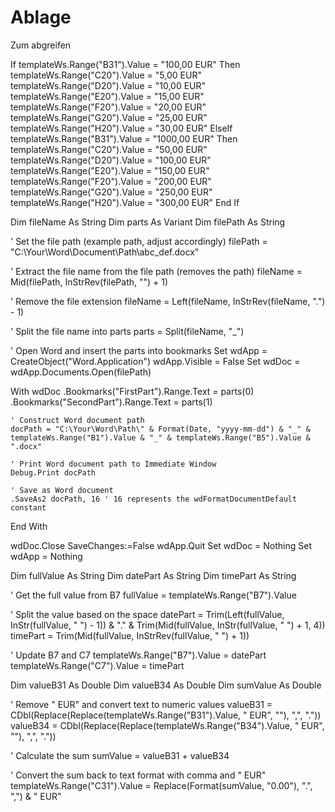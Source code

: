 # Ablage
Zum abgreifen


If templateWs.Range("B31").Value = "100,00 EUR" Then
    templateWs.Range("C20").Value = "5,00 EUR"
    templateWs.Range("D20").Value = "10,00 EUR"
    templateWs.Range("E20").Value = "15,00 EUR"
    templateWs.Range("F20").Value = "20,00 EUR"
    templateWs.Range("G20").Value = "25,00 EUR"
    templateWs.Range("H20").Value = "30,00 EUR"
ElseIf templateWs.Range("B31").Value = "1000,00 EUR" Then
    templateWs.Range("C20").Value = "50,00 EUR"
    templateWs.Range("D20").Value = "100,00 EUR"
    templateWs.Range("E20").Value = "150,00 EUR"
    templateWs.Range("F20").Value = "200,00 EUR"
    templateWs.Range("G20").Value = "250,00 EUR"
    templateWs.Range("H20").Value = "300,00 EUR"
End If











Dim fileName As String
Dim parts As Variant
Dim filePath As String

' Set the file path (example path, adjust accordingly)
filePath = "C:\Your\Word\Document\Path\abc_def.docx"

' Extract the file name from the file path (removes the path)
fileName = Mid(filePath, InStrRev(filePath, "\") + 1)

' Remove the file extension
fileName = Left(fileName, InStrRev(fileName, ".") - 1)

' Split the file name into parts
parts = Split(fileName, "_")

' Open Word and insert the parts into bookmarks
Set wdApp = CreateObject("Word.Application")
wdApp.Visible = False
Set wdDoc = wdApp.Documents.Open(filePath)

With wdDoc
    .Bookmarks("FirstPart").Range.Text = parts(0)
    .Bookmarks("SecondPart").Range.Text = parts(1)

    ' Construct Word document path
    docPath = "C:\Your\Word\Path\" & Format(Date, "yyyy-mm-dd") & "_" & templateWs.Range("B1").Value & "_" & templateWs.Range("B5").Value & ".docx"

    ' Print Word document path to Immediate Window
    Debug.Print docPath

    ' Save as Word document
    .SaveAs2 docPath, 16 ' 16 represents the wdFormatDocumentDefault constant
End With

wdDoc.Close SaveChanges:=False
wdApp.Quit
Set wdDoc = Nothing
Set wdApp = Nothing








Dim fullValue As String
Dim datePart As String
Dim timePart As String

' Get the full value from B7
fullValue = templateWs.Range("B7").Value

' Split the value based on the space
datePart = Trim(Left(fullValue, InStr(fullValue, " ") - 1)) & "." & Trim(Mid(fullValue, InStr(fullValue, " ") + 1, 4))
timePart = Trim(Mid(fullValue, InStrRev(fullValue, " ") + 1))

' Update B7 and C7
templateWs.Range("B7").Value = datePart
templateWs.Range("C7").Value = timePart






Dim valueB31 As Double
Dim valueB34 As Double
Dim sumValue As Double

' Remove " EUR" and convert text to numeric values
valueB31 = CDbl(Replace(Replace(templateWs.Range("B31").Value, " EUR", ""), ",", "."))
valueB34 = CDbl(Replace(Replace(templateWs.Range("B34").Value, " EUR", ""), ",", "."))

' Calculate the sum
sumValue = valueB31 + valueB34

' Convert the sum back to text format with comma and " EUR"
templateWs.Range("C31").Value = Replace(Format(sumValue, "0.00"), ".", ",") & " EUR"
